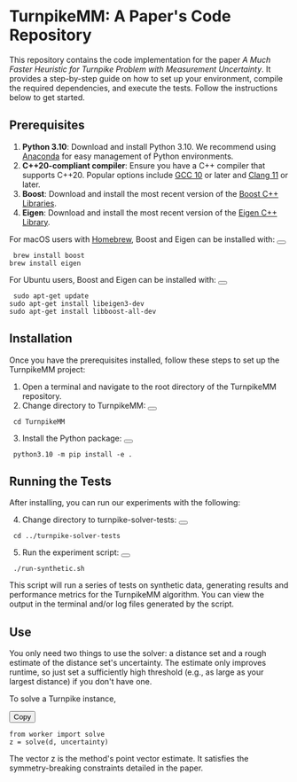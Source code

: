 # TurnpikeMM: A Paper's Code Repository

This repository contains the code implementation for the paper *A Much Faster Heuristic for Turnpike Problem with Measurement Uncertainty*. It provides a step-by-step guide on how to set up your environment, compile the required dependencies, and execute the tests. Follow the instructions below to get started.

## Prerequisites

1. **Python 3.10**: Download and install Python 3.10. We recommend using [Anaconda](https://www.anaconda.com/products/distribution) for easy management of Python environments.
2. **C++20-compliant compiler**: Ensure you have a C++ compiler that supports C++20. Popular options include [GCC 10](https://gcc.gnu.org/gcc-10/) or later and [Clang 11](https://releases.llvm.org/download.html#11.0.0) or later.
3. **Boost**: Download and install the most recent version of the [Boost C++ Libraries](https://www.boost.org/users/download/).
4. **Eigen**: Download and install the most recent version of the [Eigen C++ Library](http://eigen.tuxfamily.org/index.php?title=Main_Page#Download).

For macOS users with [Homebrew](https://brew.sh), Boost and Eigen can be installed with:
<button id="copyButton"></button>
<pre><code id="codeBlock"> brew install boost
brew install eigen
</code></pre>

For Ubuntu users, Boost and Eigen can be installed with:
<button id="copyButton"></button>
<pre><code id="codeBlock"> sudo apt-get update
sudo apt-get install libeigen3-dev
sudo apt-get install libboost-all-dev
</code></pre>

## Installation

Once you have the prerequisites installed, follow these steps to set up the TurnpikeMM project:

1. Open a terminal and navigate to the root directory of the TurnpikeMM repository.
2. Change directory to TurnpikeMM:
<button id="copyButton"></button>
<pre><code id="codeBlock"> cd TurnpikeMM </code></pre>
3. Install the Python package:
<button id="copyButton"></button>
<pre><code id="codeBlock"> python3.10 -m pip install -e . </code></pre>


## Running the Tests

After installing, you can run our experiments with the following:

4. Change directory to turnpike-solver-tests:
<button id="copyButton"></button>
<pre><code id="codeBlock"> cd ../turnpike-solver-tests </code></pre>

5. Run the experiment script:
<button id="copyButton"></button>
<pre><code id="codeBlock"> ./run-synthetic.sh </code></pre>

This script will run a series of tests on synthetic data, generating results and performance metrics for the TurnpikeMM algorithm. You can view the output in the terminal and/or log files generated by the script.

## Use
You only need two things to use the solver: a distance set and a rough estimate of the distance set's uncertainty. The estimate only improves runtime, so just set a sufficiently high threshold (e.g., as large as your largest distance) if you don't have one. 

To solve a Turnpike instance,

<button id="copyButton">Copy</button>
<pre><code id="codeBlock">from worker import solve 
z = solve(d, uncertainty)
</code></pre>

The vector z is the method's point vector estimate. It satisfies the symmetry-breaking constraints detailed in the paper.

